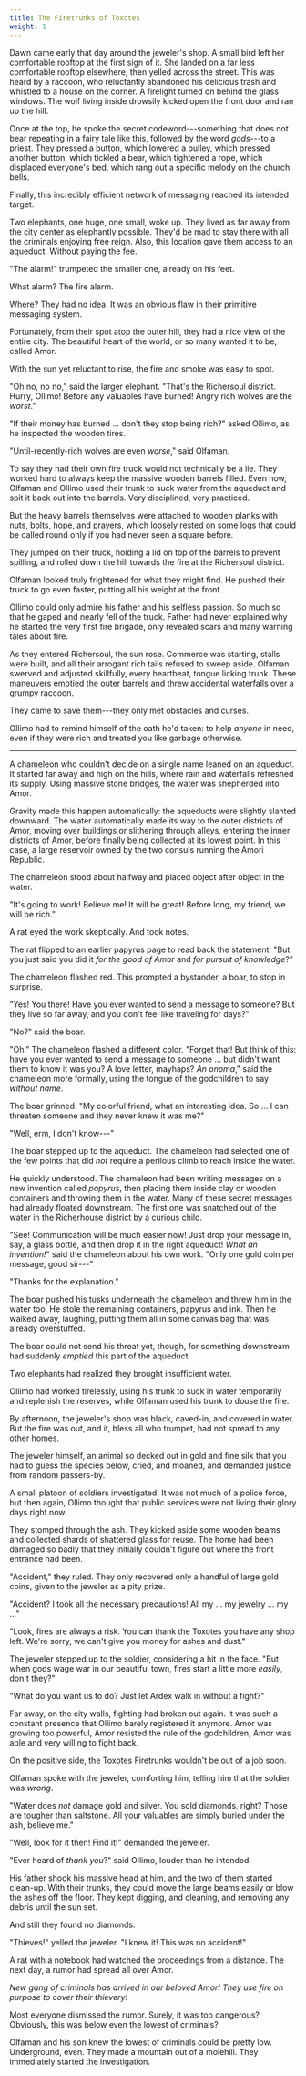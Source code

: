```yaml
---
title: The Firetrunks of Toxotes
weight: 1
---
```

Dawn came early that day around the jeweler's shop. A small bird left her comfortable rooftop at the first sign of it. She landed on a far less comfortable rooftop elsewhere, then yelled across the street. This was heard by a raccoon, who reluctantly abandoned his delicious trash and whistled to a house on the corner. A firelight turned on behind the glass windows. The wolf living inside drowsily kicked open the front door and ran up the hill.

Once at the top, he spoke the secret codeword---something that does not bear repeating in a fairy tale like this, followed by the word _gods_---to a priest. They pressed a button, which lowered a pulley, which pressed another button, which tickled a bear, which tightened a rope, which displaced everyone's bed, which rang out a specific melody on the church bells.

Finally, this incredibly efficient network of messaging reached its intended target.

Two elephants, one huge, one small, woke up. They lived as far away from the city center as elephantly possible. They'd be mad to stay there with all the criminals enjoying free reign. Also, this location gave them access to an aqueduct. Without paying the fee.

"The alarm!" trumpeted the smaller one, already on his feet.

What alarm? The fire alarm. 

Where? They had no idea. It was an obvious flaw in their primitive messaging system.

Fortunately, from their spot atop the outer hill, they had a nice view of the entire city. The beautiful heart of the world, or so many wanted it to be, called Amor.

With the sun yet reluctant to rise, the fire and smoke was easy to spot.

"Oh no, no no," said the larger elephant. "That's the Richersoul district. Hurry, Ollimo! Before any valuables have burned! Angry rich wolves are the _worst_."

"If their money has burned ... don't they stop being rich?" asked Ollimo, as he inspected the wooden tires.

"Until-recently-rich wolves are even _worse_," said Olfaman.

To say they had their own fire truck would not technically be a lie. They worked hard to always keep the massive wooden barrels filled. Even now, Olfaman and Ollimo used their trunk to suck water from the aqueduct and spit it back out into the barrels. Very disciplined, very practiced. 

But the heavy barrels themselves were attached to wooden planks with nuts, bolts, hope, and prayers, which loosely rested on some logs that could be called round only if you had never seen a square before.

They jumped on their truck, holding a lid on top of the barrels to prevent spilling, and rolled down the hill towards the fire at the Richersoul district. 

Olfaman looked truly frightened for what they might find. He pushed their truck to go even faster, putting all his weight at the front. 

Ollimo could only admire his father and his selfless passion. So much so that he gaped and nearly fell of the truck. Father had never explained why he started the very first fire brigade, only revealed scars and many warning tales about fire. 

As they entered Richersoul, the sun rose. Commerce was starting, stalls were built, and all their arrogant rich tails refused to sweep aside. Olfaman swerved and adjusted skillfully, every heartbeat, tongue licking trunk. These maneuvers emptied the outer barrels and threw accidental waterfalls over a grumpy raccoon. 

They came to save them---they only met obstacles and curses. 

Ollimo had to remind himself of the oath he'd taken: to help _anyone_ in need, even if they were rich and treated you like garbage otherwise.

___

A chameleon who couldn't decide on a single name leaned on an aqueduct. It started far away and high on the hills, where rain and waterfalls refreshed its supply. Using massive stone bridges, the water was shepherded into Amor. 

Gravity made this happen automatically: the aqueducts were slightly slanted downward. The water automatically made its way to the outer districts of Amor, moving over buildings or slithering through alleys, entering the inner districts of Amor, before finally being collected at its lowest point. In this case, a large reservoir owned by the two consuls running the Amori Republic.

The chameleon stood about halfway and placed object after object in the water.

"It's going to work! Believe me! It will be great! Before long, my friend, we will be rich."

A rat eyed the work skeptically. And took notes.

The rat flipped to an earlier papyrus page to read back the statement. "But you just said you did it _for the good of Amor_ and _for pursuit of knowledge_?"

The chameleon flashed red. This prompted a bystander, a boar, to stop in surprise.

"Yes! You there! Have you ever wanted to send a message to someone? But they live so far away, and you don't feel like traveling for days?"

"No?" said the boar.

"Oh." The chameleon flashed a different color. "Forget that! But think of this: have you ever wanted to send a message to someone ... but didn't want them to know it was you? A love letter, mayhaps? _An onoma_," said the chameleon more formally, using the tongue of the godchildren to say _without name_.

The boar grinned. "My colorful friend, what an interesting idea. So ... I can threaten someone and they never knew it was me?"

"Well, erm, I don't know---"

The boar stepped up to the aqueduct. The chameleon had selected one of the few points that did _not_ require a perilous climb to reach inside the water.

He quickly understood. The chameleon had been writing messages on a new invention called _papyrus_, then placing them inside clay or wooden containers and throwing them in the water. Many of these secret messages had already floated downstream. The first one was snatched out of the water in the Richerhouse district by a curious child.

"See! Communication will be much easier now! Just drop your message in, say, a glass bottle, and then drop it in the right aqueduct! _What an invention!_" said the chameleon about his own work. "Only one gold coin per message, good sir---"

"Thanks for the explanation."

The boar pushed his tusks underneath the chameleon and threw him in the water too. He stole the remaining containers, papyrus and ink. Then he walked away, laughing, putting them all in some canvas bag that was already overstuffed.

The boar could not send his threat yet, though, for something downstream had suddenly _emptied_ this part of the aqueduct.

Two elephants had realized they brought insufficient water. 

Ollimo had worked tirelessly, using his trunk to suck in water temporarily and replenish the reserves, while Olfaman used his trunk to douse the fire.

By afternoon, the jeweler's shop was black, caved-in, and covered in water. But the fire was out, and it, bless all who trumpet, had not spread to any other homes.

The jeweler himself, an animal so decked out in gold and fine silk that you had to guess the species below, cried, and moaned, and demanded justice from random passers-by.

A small platoon of soldiers investigated. It was not much of a police force, but then again, Ollimo thought that public services were not living their glory days right now.

They stomped through the ash. They kicked aside some wooden beams and collected shards of shattered glass for reuse. The home had been damaged so badly that they initially couldn't figure out where the front entrance had been. 

"Accident," they ruled. They only recovered only a handful of large gold coins, given to the jeweler as a pity prize.

"Accident? I took all the necessary precautions! All my ... my jewelry ... my ..."

"Look, fires are always a risk. You can thank the Toxotes you have any shop left. We're sorry, we can't give you money for ashes and dust."

The jeweler stepped up to the soldier, considering a hit in the face. "But when gods wage war in our beautiful town, fires start a little more _easily_, don't they?"

"What do you want us to do? Just let Ardex walk in without a fight?"

Far away, on the city walls, fighting had broken out again. It was such a constant presence that Ollimo barely registered it anymore. Amor was growing too powerful, Amor resisted the rule of the godchildren, Amor was able and very willing to fight back.

On the positive side, the Toxotes Firetrunks wouldn't be out of a job soon.

Olfaman spoke with the jeweler, comforting him, telling him that the soldier was _wrong_.

"Water does _not_ damage gold and silver. You sold diamonds, right? Those are tougher than saltstone. All your valuables are simply buried under the ash, believe me."

"Well, look for it then! Find it!" demanded the jeweler.

"Ever heard of _thank you_?" said Ollimo, louder than he intended.

His father shook his massive head at him, and the two of them started clean-up. With their trunks, they could move the large beams easily or blow the ashes off the floor. They kept digging, and cleaning, and removing any debris until the sun set.

And still they found no diamonds.

"Thieves!" yelled the jeweler. "I knew it! This was no accident!"

A rat with a notebook had watched the proceedings from a distance. The next day, a rumor had spread all over Amor.

_New gang of criminals has arrived in our beloved Amor! They use fire on purpose to cover their thievery!_

Most everyone dismissed the rumor. Surely, it was too dangerous? Obviously, this was below even the lowest of criminals? 

Olfaman and his son knew the lowest of criminals could be pretty low. Underground, even. They made a mountain out of a molehill. They immediately started the investigation.